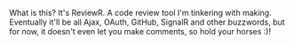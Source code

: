 What is this? It's ReviewR. A code review tool I'm tinkering with making. Eventually it'll be all Ajax, OAuth, GitHub, SignalR and other buzzwords, but for now, it doesn't even let you make comments, so hold your horses :)!